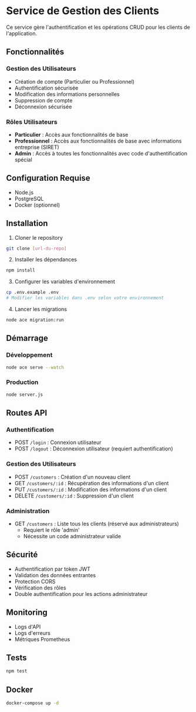 # Service de Gestion des Clients

Ce service gère l'authentification et les opérations CRUD pour les clients de l'application.

## Fonctionnalités

### Gestion des Utilisateurs
- Création de compte (Particulier ou Professionnel)
- Authentification sécurisée
- Modification des informations personnelles
- Suppression de compte
- Déconnexion sécurisée

### Rôles Utilisateurs
- **Particulier** : Accès aux fonctionnalités de base
- **Professionnel** : Accès aux fonctionnalités de base avec informations entreprise (SIRET)
- **Admin** : Accès à toutes les fonctionnalités avec code d'authentification spécial

## Configuration Requise
- Node.js
- PostgreSQL
- Docker (optionnel)

## Installation

1. Cloner le repository
```bash
git clone [url-du-repo]
```

2. Installer les dépendances
```bash
npm install
```

3. Configurer les variables d'environnement
```bash
cp .env.example .env
# Modifier les variables dans .env selon votre environnement
```

4. Lancer les migrations
```bash
node ace migration:run
```

## Démarrage

### Développement
```bash
node ace serve --watch
```

### Production
```bash
node server.js
```

## Routes API

### Authentification
- POST `/login` : Connexion utilisateur
- POST `/logout` : Déconnexion utilisateur (requiert authentification)

### Gestion des Utilisateurs
- POST `/customers` : Création d'un nouveau client
- GET `/customers/:id` : Récupération des informations d'un client
- PUT `/customers/:id` : Modification des informations d'un client
- DELETE `/customers/:id` : Suppression d'un client

### Administration
- GET `/customers` : Liste tous les clients (réservé aux administrateurs)
  - Requiert le rôle 'admin'
  - Nécessite un code administrateur valide

## Sécurité
- Authentification par token JWT
- Validation des données entrantes
- Protection CORS
- Vérification des rôles
- Double authentification pour les actions administrateur

## Monitoring
- Logs d'API
- Logs d'erreurs
- Métriques Prometheus

## Tests
```bash
npm test
```

## Docker
```bash
docker-compose up -d
```


